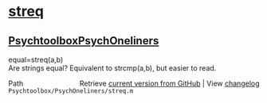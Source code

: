 # [streq](streq)
## [Psychtoolbox](Psychtoolbox)[PsychOneliners](PsychOneliners)

equal=streq(a,b)  
Are strings equal? Equivalent to strcmp(a,b), but easier to read.  




<div class="code_header" style="text-align:right;">
  <span style="float:left;">Path&nbsp;&nbsp;</span> <span class="counter">Retrieve <a href=
  "https://raw.github.com/Psychtoolbox-3/Psychtoolbox-3/beta/Psychtoolbox/PsychOneliners/streq.m">current version from GitHub</a> | View <a href=
  "https://github.com/Psychtoolbox-3/Psychtoolbox-3/commits/beta/Psychtoolbox/PsychOneliners/streq.m">changelog</a></span>
</div>
<div class="code">
  <code>Psychtoolbox/PsychOneliners/streq.m</code>
</div>


